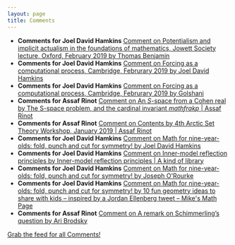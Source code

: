 ```yaml
---
layout: page
title: Comments
---
```


* **Comments for Joel David Hamkins** [Comment on Potentialism and implicit actualism in the foundations of mathematics, Jowett Society lecture, Oxford, February 2019 by Thomas Benjamin](http://jdh.hamkins.org/potentialism-and-implicit-actualism-in-the-foundations-of-mathematics-jowett-society-oxford-february-2019/#comment-10106)
* **Comments for Joel David Hamkins** [Comment on Forcing as a computational process, Cambridge, Februrary 2019 by Joel David Hamkins](http://jdh.hamkins.org/forcing-as-a-computational-process-cambridge-februrary-2019/#comment-10103)
* **Comments for Joel David Hamkins** [Comment on Forcing as a computational process, Cambridge, Februrary 2019 by Golshani](http://jdh.hamkins.org/forcing-as-a-computational-process-cambridge-februrary-2019/#comment-10102)
* **Comments for Assaf Rinot** [Comment on An $S$-space from a Cohen real by The S-space problem, and the cardinal invariant $mathfrak p$ \| Assaf Rinot](http://blog.assafrinot.com/?p=2707#comment-647)
* **Comments for Assaf Rinot** [Comment on Contents by 4th Arctic Set Theory Workshop, January 2019 \| Assaf Rinot](http://blog.assafrinot.com/#comment-646)
* **Comments for Joel David Hamkins** [Comment on Math for nine-year-olds:  fold, punch and cut for symmetry! by Joel David Hamkins](http://jdh.hamkins.org/math-for-nine-year-olds-fold-punch-cut/#comment-10017)
* **Comments for Joel David Hamkins** [Comment on Inner-model reflection principles by Inner-model reflection principles \| A kind of library](http://jdh.hamkins.org/inner-model-reflection-principles/#comment-9981)
* **Comments for Joel David Hamkins** [Comment on Math for nine-year-olds:  fold, punch and cut for symmetry! by Joseph O'Rourke](http://jdh.hamkins.org/math-for-nine-year-olds-fold-punch-cut/#comment-9962)
* **Comments for Joel David Hamkins** [Comment on Math for nine-year-olds:  fold, punch and cut for symmetry! by 10 fun geometry ideas to share with kids – inspired by a Jordan Ellenberg tweet – Mike's Math Page](http://jdh.hamkins.org/math-for-nine-year-olds-fold-punch-cut/#comment-9935)
* **Comments for Assaf Rinot** [Comment on A remark on Schimmerling’s question by Ari Brodsky](http://blog.assafrinot.com/?p=4456#comment-640)

[Grab the feed for all Comments!](Comments.xml)
